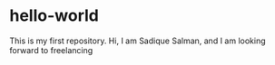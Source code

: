 # hello-world
This is my first repository.
Hi, I am Sadique Salman, and I am looking forward to freelancing
